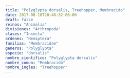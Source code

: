 ```yaml
---
title: "Polyglypta dorsalis, Treehopper, Membracido"
date: 2017-08-18T20:46:32-06:00
draft: false
reinos: "Animalia"
divisiones: "Arthropoda"
clases: "Insecta"
ordenes: "Hemiptera"
familias: "Membracidae"
generos: "Polyglypta"
especie: "dorsalis"
nombre_cientifico: "Polyglypta dorsalis"
nombre_comun: "Membracido"
nombre_ingles: "Treehopper"
---
```

